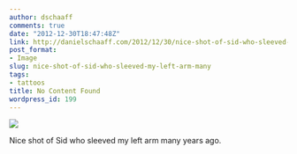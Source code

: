 ```yaml
---
author: dschaaff
comments: true
date: "2012-12-30T18:47:48Z"
link: http://danielschaaff.com/2012/12/30/nice-shot-of-sid-who-sleeved-my-left-arm-many/
post_format:
- Image
slug: nice-shot-of-sid-who-sleeved-my-left-arm-many
tags:
- tattoos
title: No Content Found
wordpress_id: 199
---
```


![](https://danielschaaff.files.wordpress.com/2012/12/tumblr_mfrwjwow1p1qixl3ko1_1280.jpg)

Nice shot of Sid who sleeved my left arm many years ago.
